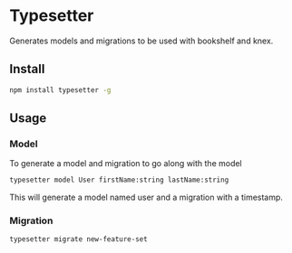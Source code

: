 # Typesetter

Generates models and migrations to be used with bookshelf and knex.

## Install
```bash
npm install typesetter -g
```

## Usage

### Model
To generate a model and migration to go along with the model

```bash
typesetter model User firstName:string lastName:string
```
This will generate a model named user and a migration with a timestamp.

### Migration
```bash
typesetter migrate new-feature-set
```

